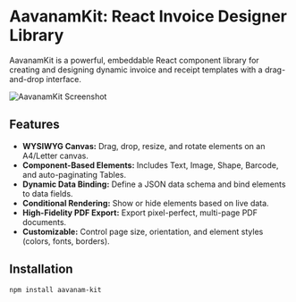 # AavanamKit: React Invoice Designer Library

AavanamKit is a powerful, embeddable React component library for creating and designing dynamic invoice and receipt templates with a drag-and-drop interface.

![AavanamKit Screenshot](https://placehold.co/600x400?text=AavanamKit+UI)

## Features

- **WYSIWYG Canvas:** Drag, drop, resize, and rotate elements on an A4/Letter canvas.
- **Component-Based Elements:** Includes Text, Image, Shape, Barcode, and auto-paginating Tables.
- **Dynamic Data Binding:** Define a JSON data schema and bind elements to data fields.
- **Conditional Rendering:** Show or hide elements based on live data.
- **High-Fidelity PDF Export:** Export pixel-perfect, multi-page PDF documents.
- **Customizable:** Control page size, orientation, and element styles (colors, fonts, borders).

## Installation

```bash
npm install aavanam-kit